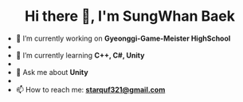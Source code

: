 <h1 align="center"> Hi there 👋, I'm SungWhan Baek </h1>

- 🔭 I’m currently working on **Gyeonggi-Game-Meister HighSchool**
- 
- 🌱 I’m currently learning **C++, C#, Unity**
- 
- 💬 Ask me about **Unity**
- 
- 📫 How to reach me: **starquf321@gmail.com**
<!--
**starquf/starquf** is a ✨ _special_ ✨ repository because its `README.md` (this file) appears on your GitHub profile.

Here are some ideas to get you started:

- 🔭 I’m currently working on ...
- 🌱 I’m currently learning ...
- 👯 I’m looking to collaborate on ...
- 🤔 I’m looking for help with ...
- 💬 Ask me about ...
- 📫 How to reach me: ...
- 😄 Pronouns: ...
- ⚡ Fun fact: ...
-->
